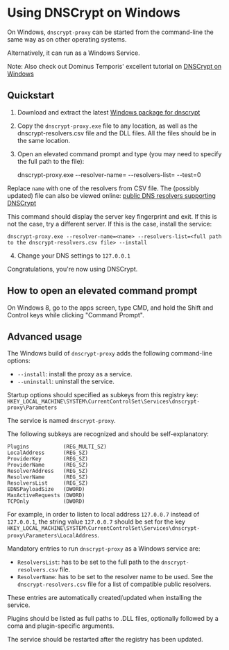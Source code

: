 Using DNSCrypt on Windows
=========================

On Windows, `dnscrypt-proxy` can be started from the command-line the same way
as on other operating systems.

Alternatively, it can run as a Windows Service.

Note: Also check out Dominus Temporis' excellent tutorial on
[DNSCrypt on Windows](http://dominustemporis.com/2014/05/dnscrypt-on-windows-update/)

Quickstart
----------

1) Download and extract the latest
[Windows package for dnscrypt](http://dnscrypt.org)

2) Copy the `dnscrypt-proxy.exe` file to any location, as well as the
dnscrypt-resolvers.csv file and the DLL files.
All the files should be in the same location.

3) Open an elevated command prompt and type (you may need to specify
the full path to the file):

    dnscrypt-proxy.exe --resolver-name=<name> --resolvers-list=<full path to the dnscrypt-resolvers.csv file> --test=0

Replace `name` with one of the resolvers from CSV file. The (possibly
updated) file can also be viewed online:
[public DNS resolvers supporting DNSCrypt](https://github.com/jedisct1/dnscrypt-proxy/blob/master/dnscrypt-resolvers.csv)

This command should display the server key fingerprint and exit. If
this is not the case, try a different server. If this is the case,
install the service:

    dnscrypt-proxy.exe --resolver-name=<name> --resolvers-list=<full path to the dnscrypt-resolvers.csv file> --install

4) Change your DNS settings to `127.0.0.1`

Congratulations, you're now using DNSCrypt.

How to open an elevated command prompt
--------------------------------------

On Windows 8, go to the apps screen, type CMD, and hold the Shift and
Control keys while clicking "Command Prompt".

Advanced usage
--------------

The Windows build of `dnscrypt-proxy` adds the following command-line
options:

- `--install`: install the proxy as a service.
- `--uninstall`: uninstall the service.

Startup options should specified as subkeys from this registry key:
`HKEY_LOCAL_MACHINE\SYSTEM\CurrentControlSet\Services\dnscrypt-proxy\Parameters`

The service is named `dnscrypt-proxy`.

The following subkeys are recognized and should be self-explanatory:

    Plugins           (REG_MULTI_SZ)
    LocalAddress      (REG_SZ)
    ProviderKey       (REG_SZ)
    ProviderName      (REG_SZ)
    ResolverAddress   (REG_SZ)
    ResolverName      (REG_SZ)
    ResolversList     (REG_SZ)
    EDNSPayloadSize   (DWORD)
    MaxActiveRequests (DWORD)
    TCPOnly           (DWORD)

For example, in order to listen to local address `127.0.0.7` instead
of `127.0.0.1`, the string value `127.0.0.7` should be set for the key
`HKEY_LOCAL_MACHINE\SYSTEM\CurrentControlSet\Services\dnscrypt-proxy\Parameters\LocalAddress`.

Mandatory entries to run `dnscrypt-proxy` as a Windows service are:
- `ResolversList`: has to be set to the full path to the `dnscrypt-resolvers.csv` file.
- `ResolverName`: has to be set to the resolver name to be used. See
the `dnscrypt-resolvers.csv` file for a list of compatible public resolvers.

These entries are automatically created/updated when installing the service.

Plugins should be listed as full paths to .DLL files, optionally
followed by a coma and plugin-specific arguments.

The service should be restarted after the registry has been updated.
